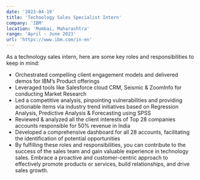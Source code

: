 ```yaml
---
date: '2023-04-19'
title: 'Technology Sales Specialist Intern'
company: 'IBM'
location: 'Mumbai, Maharashtra'
range: 'April - June 2023'
url: 'https://www.ibm.com/in-en'
---
```


As a technology sales intern, here are some key roles and responsibilities to keep in mind:

- Orchestrated compelling client engagement models and delivered demos for IBM’s Product offerings
- Leveraged tools like Salesforce cloud CRM, Seismic & ZoomInfo for conducting Market Research
- Led a competitive analysis, pinpointing vulnerabilities and providing actionable items via industry trend initiatives based on Regression Analysis, Predictive Analysis & Forecasting using SPSS
- Reviewed & analyzed all the client interests of Top 28 companies accounts responsible for 50% revenue in India
- Developed a comprehensive dashboard for all 28 accounts, facilitating the identification of potential opportunities
- By fulfilling these roles and responsibilities, you can contribute to the success of the sales team and gain valuable experience in technology sales. Embrace a proactive and customer-centric approach to effectively promote products or services, build relationships, and drive sales growth.
